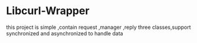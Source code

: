 # Libcurl-Wrapper
this project is simple ,contain request ,manager ,reply three classes,support synchronized and asynchronized to handle data
